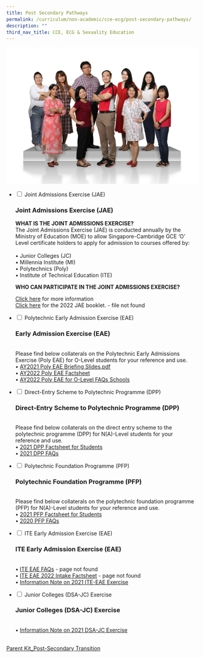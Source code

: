 ```yaml
---
title: Post Secondary Pathways
permalink: /curriculum/non-academic/cce-ecg/post-secondary-pathways/
description: ""
third_nav_title: CCE, ECG & Sexuality Education
---
```

![](/images/Education-and-Career-Guidance-2048x1463.jpg)





<ul class="jekyllcodex_accordion">
  <li>
    <input type="checkbox" id="accordion1">
    <label for="accordion1">Joint Admissions Exercise (JAE)</label>
    <div>
			<p><h3>Joint Admissions Exercise (JAE)</h3></p>
		<p><b>WHAT IS THE JOINT ADMISSIONS EXERCISE?</b><br>The Joint Admissions Exercise (JAE) is conducted annually by the Ministry of Education (MOE) to allow Singapore-Cambridge GCE ‘O’ Level certificate holders to apply for admission to courses offered by:<br><br> • Junior Colleges (JC)<br> • Millennia Institute (MI)<br> • Polytechnics (Poly)<br> • Institute of Technical Education (ITE)</p>
		<p><b>WHO CAN PARTICIPATE IN THE JOINT ADMISSIONS EXERCISE?</b></p>
			<p><a href="https://www.moe.gov.sg/post-secondary/admissions/jae">Click here</a> for more information<br><a href="https://www.moe.gov.sg/-/media/files/post-secondary/2022-jae-information-booklet.pdf">Click here</a> for the 2022 JAE booklet. - file not found</p>
    </div>
	</li>
	  <li>
    <input type="checkbox" id="accordion2">
    <label for="accordion2">Polytechnic Early Admission Exercise (EAE)</label>
    <div>
			<p><h3>Early Admission Exercise (EAE)</h3><br>Please find below collaterals on the Polytechnic Early Admissions Exercise (Poly EAE) for O-Level students for your reference and use.<br> • <a href="/files/AY2021-Poly-EAE-Briefing-Slides.pdf">AY2021 Poly EAE Briefing Slides.pdf</a><br> • <a href="/files/AY2022-Poly-EAE-Factsheet.pdf">AY2022 Poly EAE Factsheet</a><br> • <a href="/files/AY2022-Poly-EAE-for-O-Level-FAQs-Schools.pdf">AY2022 Poly EAE for O-Level FAQs Schools</a></p>
    </div>
	</li>
		  <li>
    <input type="checkbox" id="accordion3">
    <label for="accordion3">Direct-Entry Scheme to Polytechnic Programme (DPP)</label>
    <div>
			<p><h3>Direct-Entry Scheme to Polytechnic Programme (DPP)</h3><br>Please find below collaterals on the direct entry scheme to the polytechnic programme (DPP) for N(A)-Level students for your reference and use.<br> • <a href="/files/2021-DPP-Factsheet-for-Students.pdf">2021 DPP Factsheet for Students</a><br> • <a href="/files/2021-DPP-FAQs.pdf">2021 DPP FAQs</a></p>
    </div>
	</li>
	<li>
    <input type="checkbox" id="accordion4">
    <label for="accordion4">Polytechnic Foundation Programme (PFP)</label>
    <div>
			<p><h3>Polytechnic Foundation Programme (PFP)</h3><br>Please find below collaterals on the polytechnic foundation programme (PFP) for N(A)-Level students for your reference and use.<br> • <a href="/files/2021-PFP-Factsheet-for-Students.pdf">2021 PFP Factsheet for Students</a><br> • <a href="/files/2020-PFP-FAQs.pdf">2020 PFP FAQs</a></p>
    </div>
	</li>
		<li>
    <input type="checkbox" id="accordion5">
    <label for="accordion5">ITE Early Admission Exercise (EAE)</label>
    <div>
			<p><h3>ITE Early Admission Exercise (EAE)</h3><br> • <a href="https://www.ifaq.gov.sg/ite/apps/fcd_faqmain.aspx#TOPIC_11747">ITE EAE FAQs</a> - page not found<br> • <a href="https://www.ite.edu.sg/docs/default-source/admissions-docs/full-time/eae/ite-eae-2022-intake-factsheet.pdf?sfvrsn=1c32e634_14">ITE EAE 2022 Intake Factsheet</a> - page not found<br> • <a href="/files/Information-Note-on-2021-ITE-EAE-Exercise.pdf">Information Note on 2021 ITE-EAE Exercise</a></p>
    </div>
	</li>
			<li>
    <input type="checkbox" id="accordion6">
    <label for="accordion6">Junior Colleges (DSA-JC) Exercise</label>
    <div>
			<p><h3>Junior Colleges (DSA-JC) Exercise</h3><br> • <a href="/files/Information-Note-on-2021-DSA-JC-Exercise.pdf">Information Note on 2021 DSA-JC Exercise</a></p>
    </div>
	</li>
	</ul>
	<br>
	<a href="/files/Parent-Kit_Post-Secondary-Transition.pdf">Parent Kit_Post-Secondary Transition</a>